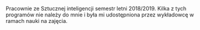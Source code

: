 Pracownie ze Sztucznej inteligencji semestr letni 2018/2019.
Kilka z tych programów nie należy do mnie i była mi udostępniona przez wykładowcę w ramach nauki na zajęcia.
